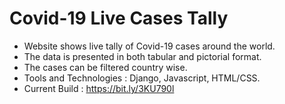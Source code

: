 # Covid-19 Live Cases Tally

- Website shows live tally of Covid-19 cases around the world.
- The data is presented in both tabular and pictorial format.
- The cases can be filtered country wise.
- Tools and Technologies : Django, Javascript, HTML/CSS.
- Current Build : https://bit.ly/3KU790l


